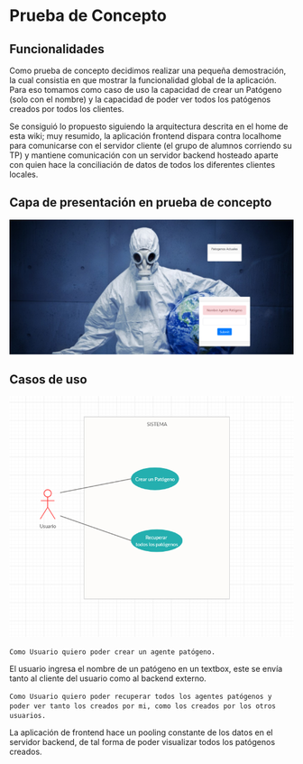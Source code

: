 # Prueba de Concepto

## Funcionalidades

Como prueba de concepto decidimos realizar una pequeña demostración, la cual consistia en que mostrar la funcionalidad global de la aplicación.
Para eso tomamos como caso de uso la capacidad de crear un Patógeno (solo con el nombre) y la capacidad de poder ver todos los patógenos creados por todos los clientes.

Se consiguió lo propuesto siguiendo la arquitectura descrita en el home de esta wiki; muy resumido, la aplicación frontend dispara contra localhome para comunicarse con el servidor cliente
(el grupo de alumnos corriendo su TP) y mantiene comunicación con un servidor backend hosteado aparte con quien hace la conciliación de datos de todos los diferentes clientes locales.

## Capa de presentación en prueba de concepto

<p align="center">
  <img src="prueba_concepto.png" />
</p>

## Casos de uso

<p align="center">
  <img src="cdu_concepto.png" />
</p>

`Como Usuario quiero poder crear un agente patógeno.`

El usuario ingresa el nombre de un patógeno en un textbox, este se envía tanto al cliente del usuario como al backend externo.


`Como Usuario quiero poder recuperar todos los agentes patógenos y poder ver tanto los creados por mi, como los creados por los otros usuarios. `

La aplicación de frontend hace un pooling constante de los datos en el servidor backend, de tal forma de poder visualizar todos los patógenos creados.


